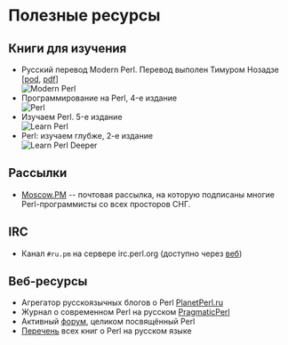 # Полезные ресурсы

## Книги для изучения 

- Русский перевод Modern Perl. Перевод выполен Тимуром Нозадзе
  [[pod](https://github.com/timurn/modern_perl_book/tree/russian_translation/translation/ru/sections),
  [pdf](/modern_perl_2013_ru.pdf)]<br>![Modern Perl](/i/resources-book-mp.png) 
- Программирование на Perl, 4-е издание<br>![Perl](/i/resources-book-pp.jpg) 
- Изучаем Perl. 5-е издание<br>![Learn Perl](/i/resources-book-lp.jpg) 
- Perl: изучаем глубже, 2-е издание<br>![Learn Perl
  Deeper](/i/resources-book-lpdeeper.jpg)

## Рассылки

- [Moscow.PM](http://mail.pm.org/mailman/listinfo/moscow-pm) -- почтовая
  рассылка, на которую подписаны многие Perl-программисты со всех просторов
  СНГ.

## IRC

- Канал `#ru.pm` на сервере irc.perl.org (доступно через [веб](http://irc.pragmaticperl.com))

## Веб-ресурсы

- Агрегатор русскоязычных блогов о Perl [PlanetPerl.ru](http://planetperl.ru)
- Журнал о современном Perl на русском [PragmaticPerl](http://pragmaticperl.com)
- Активный [форум](http://forum.pragmaticperl.com), целиком посвящённый Perl
- [Перечень](http://allperlbooks.com/language/ru) всех книг о Perl на русском языке
